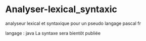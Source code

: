 # Analyser-lexical_syntaxic
analyseur lexical et syntaxique pour un pseudo langage pascal fr

langage : java 
La syntaxe sera bientôt publiée
